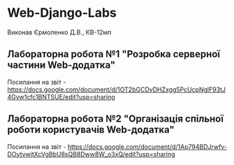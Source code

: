 # Web-Django-Labs
Виконав Єрмоленко Д.В., КВ-12мп
## Лабораторна робота №1 "Розробка серверної частини Web-додатка"
Посилання на звіт - https://docs.google.com/document/d/1OT2bGCDyDHZxgg5PcUcpNglF93tJ4Gvw1cfc1BNTSUE/edit?usp=sharing

## Лабораторна робота №2 "Організація спільної роботи користувачів Web-додатка"
Посилання на звіт - https://docs.google.com/document/d/1Ap794BDJrwfv-DOytvwjtXcVgBbU8sQB8Dww8W_o3xQ/edit?usp=sharing
